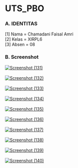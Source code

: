# UTS_PBO

### A. IDENTITAS
  [1] Nama = Chamadani Faisal Amri <br>
  [2] Kelas = XIRPL6 <br>
  [3] Absen = 08 <br>

### B. Screenshot
<a href='https://postimg.org/image/sccmj46w1/' target='_blank'><img src='https://s8.postimg.org/sccmj46w1/Screenshot_131.png' border='0' alt="Screenshot (131)"/></a><br/><br/>
<a href='https://postimg.org/image/rbgz7qfa9/' target='_blank'><img src='https://s8.postimg.org/rbgz7qfa9/Screenshot_132.png' border='0' alt="Screenshot (132)"/></a><br/><br/>
<a href='https://postimg.org/image/5dkidy09t/' target='_blank'><img src='https://s8.postimg.org/5dkidy09t/Screenshot_133.png' border='0' alt="Screenshot (133)"/></a><br/><br/>
<a href='https://postimg.org/image/dkci5iqch/' target='_blank'><img src='https://s8.postimg.org/dkci5iqch/Screenshot_134.png' border='0' alt="Screenshot (134)"/></a><br/><br/>
<a href='https://postimg.org/image/gsgzikcm9/' target='_blank'><img src='https://s8.postimg.org/gsgzikcm9/Screenshot_135.png' border='0' alt="Screenshot (135)"/></a><br/><br/>
<a href='https://postimg.org/image/ggzj5sw69/' target='_blank'><img src='https://s8.postimg.org/ggzj5sw69/Screenshot_136.png' border='0' alt="Screenshot (136)"/></a><br/><br/>
<a href='https://postimg.org/image/55wvhfpb5/' target='_blank'><img src='https://s8.postimg.org/55wvhfpb5/Screenshot_137.png' border='0' alt="Screenshot (137)"/></a><br/><br/>
<a href='https://postimg.org/image/h927500dd/' target='_blank'><img src='https://s8.postimg.org/h927500dd/Screenshot_138.png' border='0' alt="Screenshot (138)"/></a><br/><br/>
<a href='https://postimg.org/image/et0dr5iap/' target='_blank'><img src='https://s8.postimg.org/et0dr5iap/Screenshot_139.png' border='0' alt="Screenshot (139)"/></a><br/><br/>
<a href='https://postimg.org/image/axwzokz4x/' target='_blank'><img src='https://s8.postimg.org/axwzokz4x/Screenshot_140.png' border='0' alt="Screenshot (140)"/></a><br/><br/>

